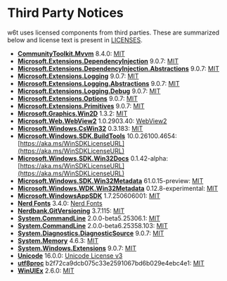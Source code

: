 # Third Party Notices
w6t uses licensed components from third parties. These are summarized below and license text is present in [LICENSES](LICENSES/).

- **[CommunityToolkit.Mvvm](https://github.com/CommunityToolkit/dotnet)** 8.4.0: [MIT](https://licenses.nuget.org/MIT)
- **[Microsoft.Extensions.DependencyInjection](https://dot.net/)** 9.0.7: [MIT](https://licenses.nuget.org/MIT)
- **[Microsoft.Extensions.DependencyInjection.Abstractions](https://dot.net/)** 9.0.7: [MIT](https://licenses.nuget.org/MIT)
- **[Microsoft.Extensions.Logging](https://dot.net/)** 9.0.7: [MIT](https://licenses.nuget.org/MIT)
- **[Microsoft.Extensions.Logging.Abstractions](https://dot.net/)** 9.0.7: [MIT](https://licenses.nuget.org/MIT)
- **[Microsoft.Extensions.Logging.Debug](https://dot.net/)** 9.0.7: [MIT](https://licenses.nuget.org/MIT)
- **[Microsoft.Extensions.Options](https://dot.net/)** 9.0.7: [MIT](https://licenses.nuget.org/MIT)
- **[Microsoft.Extensions.Primitives](https://dot.net/)** 9.0.7: [MIT](https://licenses.nuget.org/MIT)
- **[Microsoft.Graphics.Win2D](http://go.microsoft.com/fwlink/?LinkID=519078)** 1.3.2: [MIT](https://github.com/microsoft/Win2D/raw/refs/heads/winappsdk/main/LICENSE.txt)
- **[Microsoft.Web.WebView2](https://aka.ms/webview)** 1.0.2903.40: [WebView2](https://www.nuget.org/packages/Microsoft.Web.WebView2/1.0.2903.40/License)
- **[Microsoft.Windows.CsWin32](https://github.com/Microsoft/CsWin32)** 0.3.183: [MIT](https://licenses.nuget.org/MIT)
- **[Microsoft.Windows.SDK.BuildTools](https://aka.ms/WinSDKProjectURL)** 10.0.26100.4654: [https://aka.ms/WinSDKLicenseURL](https://aka.ms/WinSDKLicenseURL)
- **[Microsoft.Windows.SDK.Win32Docs](https://github.com/microsoft/win32metadata)** 0.1.42-alpha: [https://aka.ms/WinSDKLicenseURL](https://aka.ms/WinSDKLicenseURL)
- **[Microsoft.Windows.SDK.Win32Metadata](https://github.com/microsoft/win32metadata)** 61.0.15-preview: [MIT](https://github.com/microsoft/win32metadata/raw/refs/heads/main/LICENSE)
- **[Microsoft.Windows.WDK.Win32Metadata](https://github.com/microsoft/wdkmetadata)** 0.12.8-experimental: [MIT](https://github.com/microsoft/wdkmetadata/raw/refs/heads/main/LICENSE)
- **[Microsoft.WindowsAppSDK](https://github.com/microsoft/windowsappsdk)** 1.7.250606001: [MIT](https://github.com/microsoft/windowsappsdk/raw/refs/heads/main/LICENSE)
- **[Nerd Fonts](https://github.com/ryanoasis/nerd-fonts/)** 3.4.0: [Nerd Fonts](https://github.com/ryanoasis/nerd-fonts/raw/refs/heads/master/LICENSE)
- **[Nerdbank.GitVersioning](https://github.com/dotnet/Nerdbank.GitVersioning)** 3.7.115: [MIT](https://licenses.nuget.org/MIT)
- **[System.CommandLine](https://github.com/dotnet/command-line-api)** 2.0.0-beta5.25306.1: [MIT](https://licenses.nuget.org/MIT)
- **[System.CommandLine](https://github.com/dotnet/command-line-api)** 2.0.0-beta6.25358.103: [MIT](https://licenses.nuget.org/MIT)
- **[System.Diagnostics.DiagnosticSource](https://dot.net/)** 9.0.7: [MIT](https://licenses.nuget.org/MIT)
- **[System.Memory](https://github.com/dotnet/maintenance-packages)** 4.6.3: [MIT](https://licenses.nuget.org/MIT)
- **[System.Windows.Extensions](https://dot.net/)** 9.0.7: [MIT](https://licenses.nuget.org/MIT)
- **[Unicode](https://home.unicode.org/)** 16.0.0: [Unicode License v3](https://www.unicode.org/license.txt)
- **[utf8proc](https://github.com/JuliaStrings/utf8proc/)** b2f72ca9dcb075c33e2591067bd6b029e4ebc4e1: [MIT](https://github.com/JuliaStrings/utf8proc/raw/refs/heads/master/LICENSE.md)
- **[WinUIEx](https://dotmorten.github.io/WinUIEx)** 2.6.0: [MIT](https://licenses.nuget.org/MIT)
